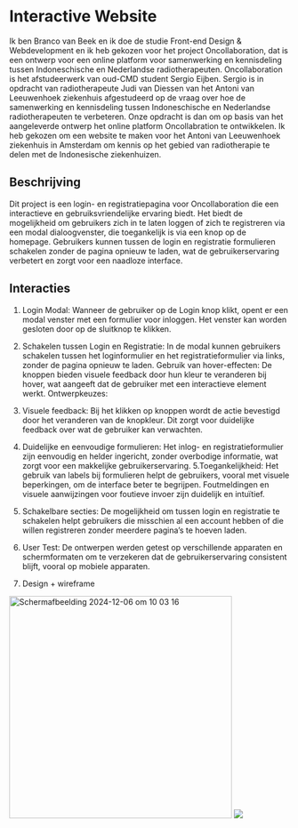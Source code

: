 # Interactive Website
Ik ben Branco van Beek en ik doe de studie Front-end Design & Webdevelopment en ik heb gekozen voor het project Oncollaboration, dat is een ontwerp voor een online platform voor samenwerking en kennisdeling tussen Indoneschische en Nederlandse radiotherapeuten. Oncollaboration is het afstudeerwerk van oud-CMD student Sergio Eijben. Sergio is in opdracht van radiotherapeute Judi van Diessen van het Antoni van Leeuwenhoek ziekenhuis afgestudeerd op de vraag over hoe de samenwerking en kennisdeling tussen Indoneschische en Nederlandse radiotherapeuten te verbeteren. Onze opdracht is dan om op basis van het aangeleverde ontwerp het online platform Oncollabration te ontwikkelen. Ik heb gekozen om een website te maken voor het Antoni van Leeuwenhoek ziekenhuis in Amsterdam om kennis op het gebied van radiotherapie te delen met de Indonesische ziekenhuizen.

## Beschrijving

Dit project is een login- en registratiepagina voor Oncollaboration die een interactieve en gebruiksvriendelijke ervaring biedt. Het biedt de mogelijkheid om gebruikers zich in te laten loggen of zich te registreren via een modal dialoogvenster, die toegankelijk is via een knop op de homepage. Gebruikers kunnen tussen de login en registratie formulieren schakelen zonder de pagina opnieuw te laden, wat de gebruikerservaring verbetert en zorgt voor een naadloze interface.

## Interacties
1. Login Modal: Wanneer de gebruiker op de Login knop klikt, opent er een modal venster met een formulier voor inloggen. Het venster kan worden gesloten door op de sluitknop te klikken.
2. Schakelen tussen Login en Registratie: In de modal kunnen gebruikers schakelen tussen het loginformulier en het registratieformulier via links, zonder de pagina opnieuw te laden.
Gebruik van hover-effecten: De knoppen bieden visuele feedback door hun kleur te veranderen bij hover, wat aangeeft dat de gebruiker met een interactieve element werkt.
Ontwerpkeuzes:
3. Visuele feedback: Bij het klikken op knoppen wordt de actie bevestigd door het veranderen van de knopkleur. Dit zorgt voor duidelijke feedback over wat de gebruiker kan verwachten.
4. Duidelijke en eenvoudige formulieren: Het inlog- en registratieformulier zijn eenvoudig en helder ingericht, zonder overbodige informatie, wat zorgt voor een makkelijke gebruikerservaring.
5.Toegankelijkheid: Het gebruik van labels bij formulieren helpt de gebruikers, vooral met visuele beperkingen, om de interface beter te begrijpen. Foutmeldingen en visuele aanwijzingen voor foutieve invoer zijn duidelijk en intuïtief.
6. Schakelbare secties: De mogelijkheid om tussen login en registratie te schakelen helpt gebruikers die misschien al een account hebben of die willen registreren zonder meerdere pagina’s te hoeven laden.
7. User Test: De ontwerpen werden getest op verschillende apparaten en schermformaten om te verzekeren dat de gebruikerservaring consistent blijft, vooral op mobiele apparaten.


1. Design + wireframe
<img width="400" alt="Scherm­afbeelding 2024-12-06 om 10 03 16" src="https://github.com/user-attachments/assets/0808bbb6-110a-4872-997a-ea75d4c8b4af">

<img src="CPT2412181158-426x703.gif" >





